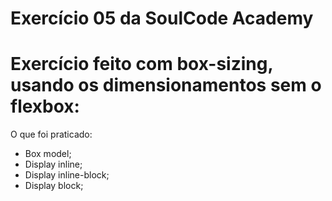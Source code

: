 # Exercício 05 da SoulCode Academy
# Exercício feito com box-sizing, usando os dimensionamentos sem o flexbox:

 O que foi praticado:
- Box model;
- Display inline;
- Display inline-block;
- Display block;
